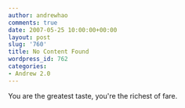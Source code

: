 ```yaml
---
author: andrewhao
comments: true
date: 2007-05-25 10:00:00+00:00
layout: post
slug: '760'
title: No Content Found
wordpress_id: 762
categories:
- Andrew 2.0
---
```


You are the greatest taste, you're the richest of fare.  

